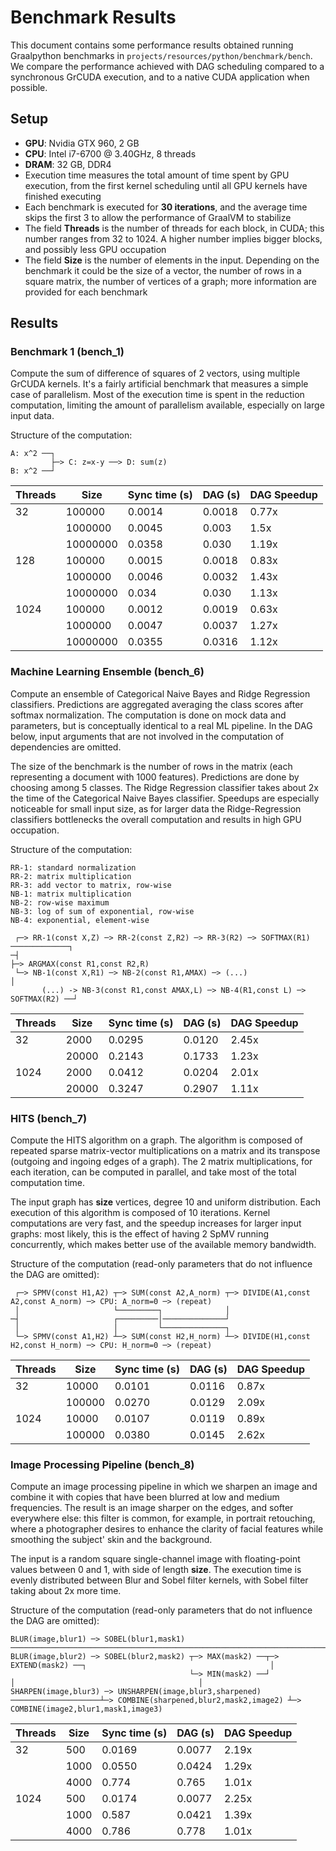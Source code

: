 # Benchmark Results

This document contains some performance results obtained running Graalpython benchmarks in `projects/resources/python/benchmark/bench`.
 We compare the performance achieved with DAG scheduling compared to a synchronous GrCUDA execution, and to a native CUDA application when possible.
 
## Setup

* **GPU**: Nvidia GTX 960, 2 GB
* **CPU**: Intel i7-6700 @ 3.40GHz, 8 threads
* **DRAM**: 32 GB, DDR4
* Execution time measures the total amount of time spent by GPU execution, from the first kernel scheduling until all GPU kernels have finished executing
* Each benchmark is executed for **30 iterations**, and the average time skips the first 3 to allow the performance of GraalVM to stabilize 
* The field **Threads** is the number of threads for each block, in CUDA; this number ranges from 32 to 1024. A higher number implies bigger blocks, and possibly less GPU occupation
* The field **Size** is the number of elements in the input. 
Depending on the benchmark it could be the size of a vector, the number of rows in a square matrix, the number of vertices of a graph; more information are provided for each benchmark 

## Results

### Benchmark 1 (bench_1)

Compute the sum of difference of squares of 2 vectors, using multiple GrCUDA kernels. It's a fairly artificial benchmark that measures a simple case of parallelism.
Most of the execution time is spent in the reduction computation, limiting the amount of parallelism available, especially on large input data.

Structure of the computation:

```
A: x^2 ──┐
         ├─> C: z=x-y ──> D: sum(z)
B: x^2 ──┘
```

| Threads | Size | Sync time (s) | DAG (s) | DAG Speedup |
|-----|-----|-----|-----|-----|
|  32  |  100000   |  0.0014   |  0.0018   |  0.77x    |  
|      |  1000000   |  0.0045   |  0.003   |  1.5x    |  
|      |  10000000   |  0.0358    |  0.030   |  1.19x    |  
|  128  |  100000   |  0.0015   |  0.0018   |   0.83x   |  
|      |  1000000   |  0.0046   |  0.0032   |  1.43x    |  
|      |  10000000   |  0.034    |  0.030   |  1.13x    |  
|  1024   | 100000    | 0.0012   | 0.0019  |  0.63x    | 
|     |   1000000  |  0.0047   |  0.0037   | 1.27x      | 
|     |   10000000  | 0.0355    |  0.0316   |   1.12x   | 

### Machine Learning Ensemble (bench_6)

Compute an ensemble of Categorical Naive Bayes and Ridge Regression classifiers.
Predictions are aggregated averaging the class scores after softmax normalization.
The computation is done on mock data and parameters, but is conceptually identical to a real ML pipeline.
In the DAG below, input arguments that are not involved in the computation of dependencies are omitted.

The size of the benchmark is the number of rows in the matrix (each representing a document with 1000 features). Predictions are done by choosing among 5 classes.
The Ridge Regression classifier takes about 2x the time of the Categorical Naive Bayes classifier.
Speedups are especially noticeable for small input size, as for larger data the Ridge-Regression classifiers bottlenecks the overall computation and results in high GPU occupation.

Structure of the computation:

```
RR-1: standard normalization
RR-2: matrix multiplication
RR-3: add vector to matrix, row-wise
NB-1: matrix multiplication
NB-2: row-wise maximum
NB-3: log of sum of exponential, row-wise
NB-4: exponential, element-wise

 ┌─> RR-1(const X,Z) ─> RR-2(const Z,R2) ─> RR-3(R2) ─> SOFTMAX(R1) ─────────────┐
─┤                                                                               ├─> ARGMAX(const R1,const R2,R)
 └─> NB-1(const X,R1) ─> NB-2(const R1,AMAX) ─> (...)                            │
       (...) -> NB-3(const R1,const AMAX,L) ─> NB-4(R1,const L) ─> SOFTMAX(R2) ──┘
```

| Threads | Size | Sync time (s) | DAG (s) | DAG Speedup |
|-----|-----|-----|-----|-----|
|  32  | 2000    |  0.0295   |  0.0120   | 2.45x     | 
|      |  20000   | 0.2143   |  0.1733  |  1.23x    |  
|  1024   | 2000    |  0.0412   | 0.0204    |  2.01x    | 
|     |   20000  |  0.3247   |  0.2907   |  1.11x    | 

### HITS (bench_7)

Compute the HITS algorithm on a graph. The algorithm is composed of repeated sparse matrix-vector multiplications
on a matrix and its transpose (outgoing and ingoing edges of a graph). The 2 matrix multiplications,
for each iteration, can be computed in parallel, and take most of the total computation time.

The input graph has **size** vertices, degree 10 and uniform distribution. Each execution of this algorithm is composed of 10 iterations.
Kernel computations are very fast, and the speedup increases for larger input graphs: most likely, this is the effect of having 2 SpMV running concurrently, 
which makes better use of the available memory bandwidth.

Structure of the computation (read-only parameters that do not influence the DAG are omitted):

```
 ┌─> SPMV(const H1,A2) ┬─> SUM(const A2,A_norm) ┬─> DIVIDE(A1,const A2,const A_norm) ─> CPU: A_norm=0 ─> (repeat)
 │                     └─────────┐              │
─┤                     ┌─────────│──────────────┘                                                         
 │                     │         └──────────────┐
 └─> SPMV(const A1,H2) ┴─> SUM(const H2,H_norm) ┴─> DIVIDE(H1,const H2,const H_norm) ─> CPU: H_norm=0 ─> (repeat)                       
```

| Threads | Size | Sync time (s) | DAG (s) | DAG Speedup |
|-----|-----|-----|-----|-----|
|  32  | 10000    |  0.0101   |   0.0116  | 0.87x     | 
|      |  100000   | 0.0270   |  0.0129  |  2.09x    |  
|  1024   | 10000    |  0.0107   |   0.0119  |  0.89x    | 
|     |   100000  |   0.0380  |   0.0145  |  2.62x    | 

### Image Processing Pipeline (bench_8)

Compute an image processing pipeline in which we sharpen an image and combine it 
with copies that have been blurred at low and medium frequencies. The result is an image sharper on the edges, 
and softer everywhere else: this filter is common, for example, in portrait retouching, where a photographer desires
 to enhance the clarity of facial features while smoothing the subject' skin and the background.
 
The input is a random square single-channel image with floating-point values between 0 and 1, with side of length **size**.
The execution time is evenly distributed between Blur and Sobel filter kernels, with Sobel filter taking about 2x more time.

Structure of the computation (read-only parameters that do not influence the DAG are omitted):

```
BLUR(image,blur1) ─> SOBEL(blur1,mask1) ───────────────────────────────────────────────────────────────────────────────┐
BLUR(image,blur2) ─> SOBEL(blur2,mask2) ┬─> MAX(mask2) ──┬─> EXTEND(mask2) ──┐                                         │
                                        └─> MIN(mask2) ──┘                   │                                         │
SHARPEN(image,blur3) ─> UNSHARPEN(image,blur3,sharpened) ────────────────────┴─> COMBINE(sharpened,blur2,mask2,image2) ┴─> COMBINE(image2,blur1,mask1,image3)
```

| Threads | Size | Sync time (s) | DAG (s) | DAG Speedup |
|-----|-----|-----|-----|-----|
|  32  | 500    |  0.0169   |  0.0077   | 2.19x     | 
|      | 1000    |  0.0550   |  0.0424   | 1.29x     | 
|      |  4000   | 0.774   | 0.765   |  1.01x    |  
|  1024   | 500    |  0.0174   |  0.0077   |  2.25x    | 
|     |   1000  |   0.587  |  0.0421   | 1.39x     | 
|     |   4000  |   0.786  |  0.778    | 1.01x     | 